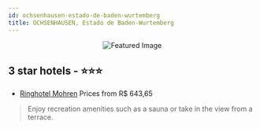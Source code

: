 ```yaml
---
id: ochsenhausen-estado-de-baden-wurtemberg
title: OCHSENHAUSEN, Estado de Baden-Wurtemberg
---
```


<center><img src="https://i.travelapi.com/hotels/37000000/36020000/36016800/36016765/bc43b15e_b.jpg" alt="Featured Image" /></center>


##  3 star hotels - ⭐️⭐️⭐️

-    [Ringhotel Mohren](https://us.hurb.com/hotels/ochsenhausen/ringhotel-mohren-JNP-JP378179?cmp=18055) Prices from R$ 643,65
   > Enjoy recreation amenities such as a sauna or take in the view from a terrace.
